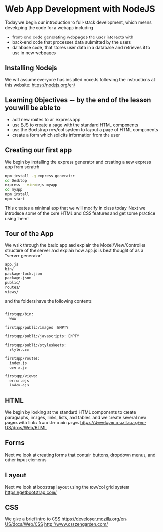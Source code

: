 # Web App Development with NodeJS

Today we begin our introduction to full-stack development,
which means developing the code for a webapp including
- front-end code generating webpages the user interacts with
- back-end code that processes data submitted by the users
- database code, that stores user data in a database and retrieves it to use in new webpages

## Installing Nodejs
We will assume everyone has installed nodeJs following the instructions at this website:
https://nodejs.org/en/

## Learning Objectives -- by the end of the lesson you will be able to
- add new routes to an express app
- use EJS to create a page with the standard HTML components
- use the Bootstrap row/col system to layout a page of HTML components
- create a form which solicits information from the user

## Creating our first app
We begin by installing the express generator and creating a new express app from scratch
``` bash
npm install -g express-generator
cd Desktop
express --view=ejs myapp
cd myapp
npm install
npm start
```
This creates a minimal app that we will modify in class today.
Next we introduce some of the core HTML and CSS features and get some practice using them!

## Tour of the App
We walk through the basic app and explain the Model/View/Controller structure of the server
and explain how app.js is best thought of as a "server generator"
``` bash
app.js
bin/
package-lock.json
package.json
public/
routes/
views/
```
and the folders have the following contents
``` bash

firstapp/bin:
  www

firstapp/public/images: EMPTY

firstapp/public/javascripts: EMPTY

firstapp/public/stylesheets: 
  style.css

firstapp/routes:
  index.js
  users.js

firstapp/views:
  error.ejs
  index.ejs
```

## HTML
We begin by looking at the standard HTML components to create paragraphs, images, links, lists, and tables, and we create several new pages with links from the main page.
https://developer.mozilla.org/en-US/docs/Web/HTML

## Forms
Next we look at creating forms that contain buttons, dropdown menus, and other input elements

## Layout
Next we look at boostrap layout using the row/col grid system
https://getbootstrap.com/

## CSS
We give a brief intro to CSS
https://developer.mozilla.org/en-US/docs/Web/CSS
http://www.csszengarden.com/



